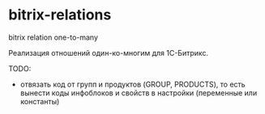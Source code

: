 bitrix-relations
================

bitrix relation one-to-many

Реализация отношений один-ко-многим для 1С-Битрикс.

TODO:
* отвязать код от групп и продуктов (GROUP, PRODUCTS), то есть вынести коды инфоблоков и свойств в настройки (переменные или константы)
